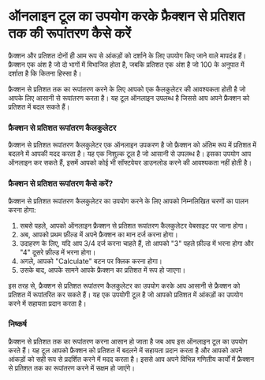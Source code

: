 ऑनलाइन टूल का उपयोग करके फ्रैक्शन से प्रतिशत तक की रूपांतरण कैसे करें
=====================================================================

फ्रैक्शन और प्रतिशत दोनों ही आम रूप से आंकड़ों को दर्शाने के लिए उपयोग किए जाने वाले मापदंड हैं। फ्रैक्शन एक अंश है जो दो भागों में विभाजित होता है, जबकि प्रतिशत एक अंश है जो 100 के अनुपात में दर्शाता है कि कितना हिस्सा है।

फ्रैक्शन से प्रतिशत तक का रूपांतरण करने के लिए आपको एक कैलकुलेटर की आवश्यकता होती है जो आपके लिए आसानी से रूपांतरण करता है। यह टूल ऑनलाइन उपलब्ध है जिससे आप अपने फ्रैक्शन को प्रतिशत में बदल सकते हैं।

### फ्रैक्शन से प्रतिशत रूपांतरण कैलकुलेटर

फ्रैक्शन से प्रतिशत रूपांतरण कैलकुलेटर एक ऑनलाइन उपकरण है जो फ्रैक्शन को अंतिम रूप में प्रतिशत में बदलने में आपकी मदद करता है। यह एक निशुल्क टूल है जो आसानी से उपलब्ध है। इसका उपयोग आप ऑनलाइन कर सकते हैं, इसमें आपको कोई भी सॉफ्टवेयर डाउनलोड करने की आवश्यकता नहीं होती है।

### फ्रैक्शन से प्रतिशत रूपांतरण कैसे करें?

फ्रैक्शन से प्रतिशत रूपांतरण कैलकुलेटर का उपयोग करने के लिए आपको निम्नलिखित चरणों का पालन करना होगा:

1. सबसे पहले, आपको ऑनलाइन फ्रैक्शन से प्रतिशत रूपांतरण कैलकुलेटर वेबसाइट पर जाना होगा।
2. अब, आपको प्रथम फ़ील्ड में अपने फ्रैक्शन का मान दर्ज करना होगा।
3. उदाहरण के लिए, यदि आप 3/4 दर्ज करना चाहते हैं, तो आपको "3" पहले फ़ील्ड में भरना होगा और "4" दूसरे फ़ील्ड में भरना होगा।
4. अगले, आपको "Calculate" बटन पर क्लिक करना होगा।
5. उसके बाद, आपके सामने आपके फ्रैक्शन का प्रतिशत में रूप हो जाएगा।

इस तरह से, फ्रैक्शन से प्रतिशत रूपांतरण कैलकुलेटर का उपयोग करके आप आसानी से फ्रैक्शन को प्रतिशत में रूपांतरित कर सकते हैं। यह एक उपयोगी टूल है जो आपको प्रतिशत में आंकड़ों का उपयोग करने में सहायता प्रदान करता है।

### निष्कर्ष

फ्रैक्शन से प्रतिशत तक का रूपांतरण करना आसान हो जाता है जब आप इस ऑनलाइन टूल का उपयोग करते हैं। यह टूल आपको फ्रैक्शन को प्रतिशत में बदलने में सहायता प्रदान करता है और आपको अपने आंकड़ों को सही रूप से प्रदर्शित करने में मदद करता है। इससे आप अपने विभिन्न गणितीय कार्यों में फ्रैक्शन से प्रतिशत तक का रूपांतरण करने में सक्षम हो जाएंगे।